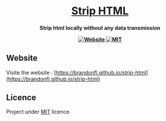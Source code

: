 
<h1 align="center">
  <a href="https://github.com/brandonfl/strip-html">Strip HTML</a>
  <br>
</h1>
<h4 align="center"> Strip html locally without any data transmission

<p align="center">
  <a href="https://brandonfl.github.io/strip-html"><img alt="Website" src="https://img.shields.io/website?url=https%3A%2F%2Fbrandonfl.github.io%2Fstrip-html"></a>
  <a href="https://github.com/brandonfl/strip-html"><img alt="MIT" src="https://img.shields.io/github/license/brandonfl/strip-html"></a>
</p>


## Website

Visite the website : [https://brandonfl.github.io/strip-html](https://brandonfl.github.io/strip-html)

## Licence

Project under [MIT](https://github.com/brandonfl/strip-html/blob/master/LICENSE) licence
